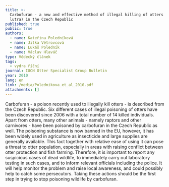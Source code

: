 ```yaml
---
title: >-
  Carbofuran - a new and effective method of illegal killing of otters (Lutra
  lutra) in the Czech Republic
published: true
public: true
authors:
  - name: Kateřina Poledníková
  - name: Jitka Větrovcová
  - name: Lukáš Poledník
  - name: Václav Hlaváč
type: Vědecký článek
tags:
  - vydra říční
journal: IUCN Otter Specialist Group Bulletin
year: 2010
lang: en
link: /media/Polednikova_et_al_2010.pdf
attachments: []
---
```

Carbofuran - a poison recently used to illegally kill otters - is described from the Czech Republic. Six different cases of illegal poisoning of otters have been discovered since 2006 with a total number of 14 killed individuals. Apart from otters, many other animals - namely raptors and other carnivores - have been poisoned by carbofuran in the Czech Republic as well. The poisoning substance is now banned in the EU, however, it has been widely used in agriculture as insecticide and large supplies are generally available. This fact together with relative ease of using it can pose a threat to otter population, especially in areas with raising conflict between otter protection and fish farming. Therefore, it is important to report any suspicious cases of dead wildlife, to immediately carry out laboratory testing in such cases, and to inform relevant officials including the police. It will help monitor the problem and raise local awareness, and could possibly help to catch some persecutors. Taking these actions should be the first step in trying to stop poisoning wildlife by carbofuran.
